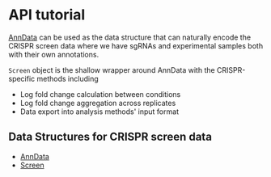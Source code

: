 # API tutorial

[AnnData](https://anndata.readthedocs.io/en/latest/) can be used as the data structure that can naturally encode the CRISPR screen data where we have sgRNAs and experimental samples both with their own annotations.

`Screen` object is the shallow wrapper around AnnData with the CRISPR-specific methods including
* Log fold change calculation between conditions
* Log fold change aggregation across replicates
* Data export into analysis methods' input format

## Data Structures for CRISPR screen data
* [AnnData](anndata_tutorial.ipynb)
* [Screen](screen_tutorial.ipynb)
